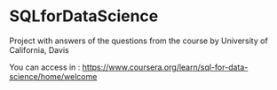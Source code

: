 # SQLforDataScience
Project with answers of the questions from the course by University of California, Davis

You can access in : 
https://www.coursera.org/learn/sql-for-data-science/home/welcome
